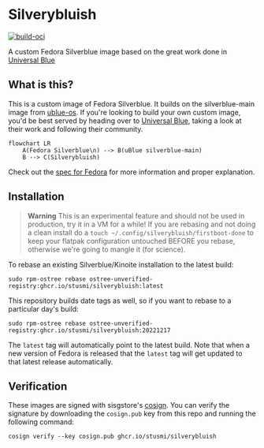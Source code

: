 # Silverybluish

[![build-oci](https://github.com/stusmi/silverybluish/actions/workflows/build.yml/badge.svg)](https://github.com/stusmi/silverybluish/actions/workflows/build.yml)

A custom Fedora Silverblue image based on the great work done in [Universal Blue](https://ublue.it)

## What is this?

This is a custom image of Fedora Silverblue. It builds on the silverblue-main image from [ublue-os](https://github.com/ublue-os/main). If you're looking to build your own custom image, you'd be best served by heading over to [Universal Blue](https://ublue.it), taking a look at their work and following their community.

```
flowchart LR
    A(Fedora Silverblue\n) --> B(uBlue silverblue-main)
    B --> C(Silverybluish)
```

Check out the [spec for Fedora](https://fedoraproject.org/wiki/Changes/OstreeNativeContainerStable) for more information and proper explanation.

## Installation

> **Warning**
> This is an experimental feature and should not be used in production, try it in a VM for a while! If you are rebasing and not doing a clean install do a `touch ~/.config/silverybluish/firstboot-done` to keep your flatpak configuration untouched BEFORE you rebase, otherwise we're going to mangle it (for science).

To rebase an existing Silverblue/Kinoite installation to the latest build:

```
sudo rpm-ostree rebase ostree-unverified-registry:ghcr.io/stusmi/silverybluish:latest
```

This repository builds date tags as well, so if you want to rebase to a particular day's build:

```
sudo rpm-ostree rebase ostree-unverified-registry:ghcr.io/stusmi/silverybluish:20221217
```

The `latest` tag will automatically point to the latest build. Note that when a new version of Fedora is released that the `latest` tag will get updated to that latest release automatically.

## Verification

These images are signed with sisgstore's [cosign](https://docs.sigstore.dev/cosign/overview/). You can verify the signature by downloading the `cosign.pub` key from this repo and running the following command:

    cosign verify --key cosign.pub ghcr.io/stusmi/silverybluish


